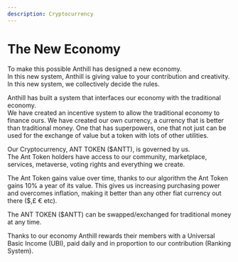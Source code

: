 ```yaml
---
description: Cryptocurrency
---
```


# The New Economy

To make this possible Anthill has designed a new economy. \
In this new system, Anthill is giving value to your contribution and creativity. In this new system, we collectively decide the rules.&#x20;

Anthill has built a system that interfaces our economy with the traditional economy. \
We have created an incentive system to allow the traditional economy to finance ours. We have created our own currency, a currency that is better than traditional money. One that has superpowers, one that not just can be used for the exchange of value but a token with lots of other utilities.&#x20;

Our Cryptocurrency, ANT TOKEN ($ANTT), is governed by us. \
The Ant Token holders have access to our community, marketplace, services, metaverse, voting rights and everything we create.&#x20;

The Ant Token gains value over time, thanks to our algorithm the Ant Token gains 10% a year of its value. This gives us increasing purchasing power and overcomes inflation, making it better than any other fiat currency out there ($,£ € etc).&#x20;

The ANT TOKEN ($ANTT) can be swapped/exchanged for traditional money at any time.&#x20;

Thanks to our economy Anthill rewards their members with a Universal Basic Income (UBI), paid daily and in proportion to our contribution (Ranking System).&#x20;

